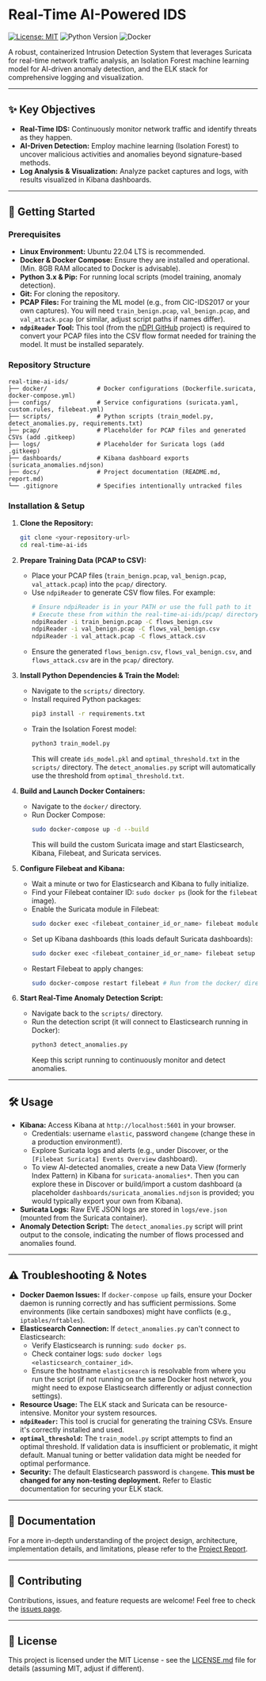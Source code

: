 # Real-Time AI-Powered IDS

[![License: MIT](https://img.shields.io/badge/License-MIT-yellow.svg)](https://opensource.org/licenses/MIT) ![Python Version](https://img.shields.io/badge/python-3.x-blue.svg) ![Docker](https://img.shields.io/badge/docker-%230db7ed.svg?style=for-the-badge&logo=docker&logoColor=white)

A robust, containerized Intrusion Detection System that leverages Suricata for real-time network traffic analysis, an Isolation Forest machine learning model for AI-driven anomaly detection, and the ELK stack for comprehensive logging and visualization.

---

## ✨ Key Objectives

- **Real-Time IDS:** Continuously monitor network traffic and identify threats as they happen.
- **AI-Driven Detection:** Employ machine learning (Isolation Forest) to uncover malicious activities and anomalies beyond signature-based methods.
- **Log Analysis & Visualization:** Analyze packet captures and logs, with results visualized in Kibana dashboards.

---

## 🚀 Getting Started

### Prerequisites

- **Linux Environment:** Ubuntu 22.04 LTS is recommended.
- **Docker & Docker Compose:** Ensure they are installed and operational. (Min. 8GB RAM allocated to Docker is advisable).
- **Python 3.x & Pip:** For running local scripts (model training, anomaly detection).
- **Git:** For cloning the repository.
- **PCAP Files:** For training the ML model (e.g., from CIC-IDS2017 or your own captures). You will need `train_benign.pcap`, `val_benign.pcap`, and `val_attack.pcap` (or similar, adjust script paths if names differ).
- **`ndpiReader` Tool:** This tool (from the [nDPI GitHub](https://github.com/ntop/nDPI) project) is required to convert your PCAP files into the CSV flow format needed for training the model. It must be installed separately.

### Repository Structure

```
real-time-ai-ids/
├── docker/              # Docker configurations (Dockerfile.suricata, docker-compose.yml)
├── configs/             # Service configurations (suricata.yaml, custom.rules, filebeat.yml)
├── scripts/             # Python scripts (train_model.py, detect_anomalies.py, requirements.txt)
├── pcap/                # Placeholder for PCAP files and generated CSVs (add .gitkeep)
├── logs/                # Placeholder for Suricata logs (add .gitkeep)
├── dashboards/          # Kibana dashboard exports (suricata_anomalies.ndjson)
├── docs/                # Project documentation (README.md, report.md)
└── .gitignore           # Specifies intentionally untracked files
```

### Installation & Setup

1.  **Clone the Repository:**

    ```bash
    git clone <your-repository-url>
    cd real-time-ai-ids
    ```

2.  **Prepare Training Data (PCAP to CSV):**

    - Place your PCAP files (`train_benign.pcap`, `val_benign.pcap`, `val_attack.pcap`) into the `pcap/` directory.
    - Use `ndpiReader` to generate CSV flow files. For example:
      ```bash
      # Ensure ndpiReader is in your PATH or use the full path to it
      # Execute these from within the real-time-ai-ids/pcap/ directory or adjust paths
      ndpiReader -i train_benign.pcap -C flows_benign.csv
      ndpiReader -i val_benign.pcap -C flows_val_benign.csv
      ndpiReader -i val_attack.pcap -C flows_attack.csv
      ```
    - Ensure the generated `flows_benign.csv`, `flows_val_benign.csv`, and `flows_attack.csv` are in the `pcap/` directory.

3.  **Install Python Dependencies & Train the Model:**

    - Navigate to the `scripts/` directory.
    - Install required Python packages:
      ```bash
      pip3 install -r requirements.txt
      ```
    - Train the Isolation Forest model:
      ```bash
      python3 train_model.py
      ```
      This will create `ids_model.pkl` and `optimal_threshold.txt` in the `scripts/` directory. The `detect_anomalies.py` script will automatically use the threshold from `optimal_threshold.txt`.

4.  **Build and Launch Docker Containers:**

    - Navigate to the `docker/` directory.
    - Run Docker Compose:
      ```bash
      sudo docker-compose up -d --build
      ```
      This will build the custom Suricata image and start Elasticsearch, Kibana, Filebeat, and Suricata services.

5.  **Configure Filebeat and Kibana:**

    - Wait a minute or two for Elasticsearch and Kibana to fully initialize.
    - Find your Filebeat container ID: `sudo docker ps` (look for the `filebeat` image).
    - Enable the Suricata module in Filebeat:
      ```bash
      sudo docker exec <filebeat_container_id_or_name> filebeat modules enable suricata
      ```
    - Set up Kibana dashboards (this loads default Suricata dashboards):
      ```bash
      sudo docker exec <filebeat_container_id_or_name> filebeat setup --dashboards
      ```
    - Restart Filebeat to apply changes:
      ```bash
      sudo docker-compose restart filebeat # Run from the docker/ directory
      ```

6.  **Start Real-Time Anomaly Detection Script:**
    - Navigate back to the `scripts/` directory.
    - Run the detection script (it will connect to Elasticsearch running in Docker):
      ```bash
      python3 detect_anomalies.py
      ```
      Keep this script running to continuously monitor and detect anomalies.

---

## 🛠️ Usage

- **Kibana:** Access Kibana at `http://localhost:5601` in your browser.
  - Credentials: username `elastic`, password `changeme` (change these in a production environment!).
  - Explore Suricata logs and alerts (e.g., under Discover, or the `[Filebeat Suricata] Events Overview` dashboard).
  - To view AI-detected anomalies, create a new Data View (formerly Index Pattern) in Kibana for `suricata-anomalies*`. Then you can explore these in Discover or build/import a custom dashboard (a placeholder `dashboards/suricata_anomalies.ndjson` is provided; you would typically export your own from Kibana).
- **Suricata Logs:** Raw EVE JSON logs are stored in `logs/eve.json` (mounted from the Suricata container).
- **Anomaly Detection Script:** The `detect_anomalies.py` script will print output to the console, indicating the number of flows processed and anomalies found.

---

## ⚠️ Troubleshooting & Notes

- **Docker Daemon Issues:** If `docker-compose up` fails, ensure your Docker daemon is running correctly and has sufficient permissions. Some environments (like certain sandboxes) might have conflicts (e.g., `iptables/nftables`).
- **Elasticsearch Connection:** If `detect_anomalies.py` can't connect to Elasticsearch:
  - Verify Elasticsearch is running: `sudo docker ps`.
  - Check container logs: `sudo docker logs <elasticsearch_container_id>`.
  - Ensure the hostname `elasticsearch` is resolvable from where you run the script (if not running on the same Docker host network, you might need to expose Elasticsearch differently or adjust connection settings).
- **Resource Usage:** The ELK stack and Suricata can be resource-intensive. Monitor your system resources.
- **`ndpiReader`:** This tool is crucial for generating the training CSVs. Ensure it's correctly installed and used.
- **`optimal_threshold`:** The `train_model.py` script attempts to find an optimal threshold. If validation data is insufficient or problematic, it might default. Manual tuning or better validation data might be needed for optimal performance.
- **Security:** The default Elasticsearch password is `changeme`. **This must be changed for any non-testing deployment.** Refer to Elastic documentation for securing your ELK stack.

---

## 📄 Documentation

For a more in-depth understanding of the project design, architecture, implementation details, and limitations, please refer to the [Project Report](./report.md).

---

## 🤝 Contributing

Contributions, issues, and feature requests are welcome! Feel free to check the [issues page](your-repo-issues-url-if-applicable).

---

## 📜 License

This project is licensed under the MIT License - see the [LICENSE.md](your-repo-license-url-if-applicable) file for details (assuming MIT, adjust if different).
